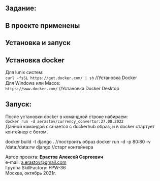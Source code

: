 ## Задание:


## В проекте применены



## Установка и запуск

## Установка docker
Для lunix систем:   
```curl -fsSL https://get.docker.com/ | sh``` //Установка Docker  
Для Windows или Macos:  
```https://www.docker.com/``` //Установка Docker Desktop
## Запуск:
После установки docker в командной строке набираем:  
```docker run -d aerastov/currency_convertor:27.08.2022```  
Данной командой скачается с dockerhub образ, и в docker стартует контейнер с ботом.

docker build -t django . //построить образ
docker run -d -p 80:80 -v /data:/data:rw django //старт контейнера

Автор проекта: **Ерастов Алексей Сергеевич**  
e-mail: a.erastov@gmail.com  
Группа SkillFactory: FPW-36  
Москва, октябрь 2021г.

 
